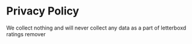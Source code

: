 # Privacy Policy
We collect nothing and will never collect any data as a part of letterboxd ratings remover
